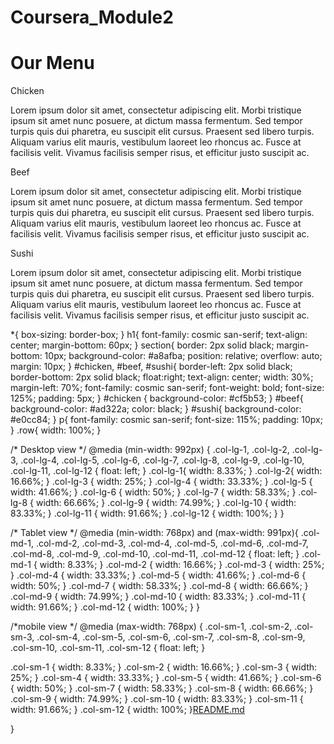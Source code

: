 # Coursera_Module2
<!doctype html>
<html>
<head>
	<meta charset="utf-8">
	<meta name="viewport" content="width=device-width, initial-scale=1">
	<link rel="stylesheet" type="text/css" href="Module2-Solution-style.css">
	<title>Module 2 Soltion</title>
</head>
<body>
	<h1> Our Menu</Menu></h1>
	<div class="row">
		<div class="container col-lg-4 col-md-6 col-sm-12">
			<section>
				<div id="chicken">
					Chicken
				</div>
				<p>
					Lorem ipsum dolor sit amet, consectetur adipiscing elit. Morbi tristique ipsum sit amet nunc posuere, at dictum massa fermentum. Sed tempor turpis quis dui pharetra, eu suscipit elit cursus. Praesent sed libero turpis. Aliquam varius elit mauris, vestibulum laoreet leo rhoncus ac. Fusce at facilisis velit. Vivamus facilisis semper risus, et efficitur justo suscipit ac. 
				</p>
			</section>
		</div>
		<div class="container col-lg-4 col-md-6 col-sm-12">
			<section>
				<div id="beef">
					Beef
				</div>
				<p> 
					Lorem ipsum dolor sit amet, consectetur adipiscing elit. Morbi tristique ipsum sit amet nunc posuere, at dictum massa fermentum. Sed tempor turpis quis dui pharetra, eu suscipit elit cursus. Praesent sed libero turpis. Aliquam varius elit mauris, vestibulum laoreet leo rhoncus ac. Fusce at facilisis velit. Vivamus facilisis semper risus, et efficitur justo suscipit ac. 
				</p>
			</section>
		</div>
		<div class="container col-lg-4 col-md-12 col-sm-12">
			<section>
				<div id="sushi">
					Sushi
				</div>
				<p>
					Lorem ipsum dolor sit amet, consectetur adipiscing elit. Morbi tristique ipsum sit amet nunc posuere, at dictum massa fermentum. Sed tempor turpis quis dui pharetra, eu suscipit elit cursus. Praesent sed libero turpis. Aliquam varius elit mauris, vestibulum laoreet leo rhoncus ac. Fusce at facilisis velit. Vivamus facilisis semper risus, et efficitur justo suscipit ac. 
				</p>
			</section>
		</div>
	</div>

</body>
</html>

*{
	box-sizing: border-box;
}
h1{
	font-family: cosmic san-serif;
	text-align: center;
	margin-bottom: 60px;
}
section{
	border: 2px solid black;
	margin-bottom: 10px;
	background-color: #a8afba;
	position: relative;
	overflow: auto;
	margin: 10px;
}
#chicken, #beef, #sushi{
	border-left: 2px solid black;
	border-bottom: 2px solid black;
	float:right;
	text-align: center;
	width: 30%;
	margin-left: 70%;
	font-family: cosmic san-serif;
	font-weight: bold;
	font-size: 125%;
	padding: 5px;
}
#chicken {
	background-color: #cf5b53;
}
#beef{
	background-color: #ad322a;
	color: black;
}
#sushi{
	background-color: #e0cc84;
}
p{
	font-family: cosmic san-serif;
	font-size: 115%;
	padding: 10px;
}
.row{
	width: 100%;
}

/* Desktop view */
@media (min-width: 992px) {
	.col-lg-1, .col-lg-2, .col-lg-3, .col-lg-4, .col-lg-5, .col-lg-6, .col-lg-7, .col-lg-8,
	.col-lg-9, .col-lg-10, .col-lg-11, .col-lg-12 {
		float: left;
	}
	.col-lg-1{
		width: 8.33%;
	}
	.col-lg-2{
		width: 16.66%;
	} 
	.col-lg-3 {
    	width: 25%;
    }
    .col-lg-4 {
    	width: 33.33%;
  	}
  	.col-lg-5 {
    	width: 41.66%;
  	}
  	.col-lg-6 {
    	width: 50%;
  	}
  	.col-lg-7 {
    	width: 58.33%;
  	}
  	.col-lg-8 {
    	width: 66.66%;
  	}
  	.col-lg-9 {
    	width: 74.99%;
  	}
  	.col-lg-10 {
    	width: 83.33%;
  	}
  	.col-lg-11 {
    	width: 91.66%;
  	}
  	.col-lg-12 {
    	width: 100%;
  	}
}

/* Tablet view */
@media (min-width: 768px) and (max-width: 991px){
	.col-md-1, .col-md-2, .col-md-3, .col-md-4, .col-md-5, .col-md-6, .col-md-7, .col-md-8, .col-md-9, .col-md-10, .col-md-11, .col-md-12 {
    float: left;
  }
  .col-md-1 {
    width: 8.33%;
  }
  .col-md-2 {
    width: 16.66%;
  }
  .col-md-3 {
    width: 25%;
  }
  .col-md-4 {
    width: 33.33%;
  }
  .col-md-5 {
    width: 41.66%;
  }
  .col-md-6 {
    width: 50%;
  }
  .col-md-7 {
    width: 58.33%;
  }
  .col-md-8 {
    width: 66.66%;
  }
  .col-md-9 {
    width: 74.99%;
  }
  .col-md-10 {
    width: 83.33%;
  }
  .col-md-11 {
    width: 91.66%;
  }
  .col-md-12 {
    width: 100%;
  }
}

/*mobile view */
@media (max-width: 768px) {
  .col-sm-1, .col-sm-2, .col-sm-3, .col-sm-4, .col-sm-5, .col-sm-6, .col-sm-7, .col-sm-8, .col-sm-9, .col-sm-10, .col-sm-11, .col-sm-12 {
 	float: left;
  }

  .col-sm-1 {
    width: 8.33%;
  }
  .col-sm-2 {
    width: 16.66%;
  }
  .col-sm-3 {
    width: 25%;
  }
  .col-sm-4 {
    width: 33.33%;
  }
  .col-sm-5 {
    width: 41.66%;
  }
  .col-sm-6 {
    width: 50%;
  }
  .col-sm-7 {
    width: 58.33%;
  }
  .col-sm-8 {
    width: 66.66%;
  }
  .col-sm-9 {
    width: 74.99%;
  }
  .col-sm-10 {
    width: 83.33%;
  }
  .col-sm-11 {
    width: 91.66%;
  }
  .col-sm-12 {
    width: 100%;
  }[README.md](https://github.com/nthabimaps2/nthabimaps21.io/files/10366321/README.md)

}

